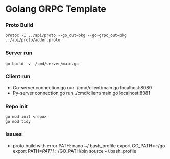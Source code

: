 # Golang GRPC Template

### Proto Build
    protoc -I ../api/proto --go_out=pkg --go-grpc_out=pkg ../api/proto/adder.proto

### Server run
    go build -v ./cmd/server/main.go

### Client run
- Go-server connection
    go run ./cmd/client/main.go localhost:8080
- Py-server connection
    go run ./cmd/client/main.go localhost:8081

### Repo init
    go mod init <repo>
    go mod tidy

### Issues
- proto build with error PATH:
    nano ~/.bash_profile 
    export GO_PATH=~/go
    export PATH=$PATH:/$GO_PATH/bin
    source ~/.bash_profile
